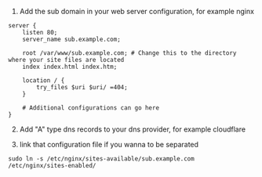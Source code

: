 1. Add the sub domain in your web server configuration, for example nginx
```
server {
    listen 80;
    server_name sub.example.com;

    root /var/www/sub.example.com; # Change this to the directory where your site files are located
    index index.html index.htm;

    location / {
        try_files $uri $uri/ =404;
    }

    # Additional configurations can go here
}
```



2. Add "A" type dns records to your dns provider, for example cloudflare

3. link that configuration file if you wanna to be separated

```
sudo ln -s /etc/nginx/sites-available/sub.example.com /etc/nginx/sites-enabled/
```
